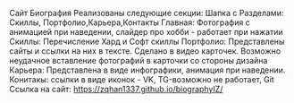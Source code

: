 Сайт Биография
Реализованы следующие секции:
Шапка с Разделами: Скиллы, Портфолио,Карьера,Контакты
Главная: Фотография с анимацией при наведении, слайдер про хобби - работает при нажатии
Скиллы: Перечисление Хард и Софт скиллы
Портфолио: Представлены сайты и ссылки на них в тексте. Сделано в видео карточек. Возможно неудачное вставление фотографий в карточки со стороны дизайна
Карьера: Представлена в виде инфографики, анимация при наведении.
Конитакы: ссылки в виде иконок - VK, TG-возможно не работает, Git
Ссылка на сайт: https://zqhan1337.github.io/biographyIZ/
